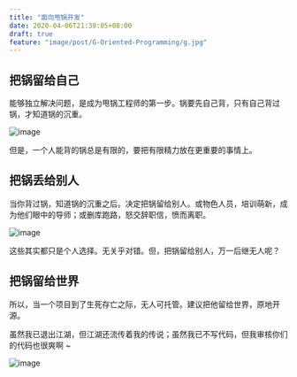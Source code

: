 ```yaml
---
title: "面向甩锅开发"
date: 2020-04-06T21:39:05+08:00
draft: true
feature: "image/post/G-Oriented-Programming/g.jpg"
---
```



## 把锅留给自己

能够独立解决问题，是成为甩锅工程师的第一步。锅要先自己背，只有自己背过锅，才知道锅的沉重。

![image](/image/post/G-Oriented-Programming/g-in-home.jpeg)

但是，一个人能背的锅总是有限的，要把有限精力放在更重要的事情上。

## 把锅丢给别人

当你背过锅，知道锅的沉重之后。决定把锅留给别人。或物色人员，培训萌新，成为他们眼中的导师；或删库跑路，怒交辞职信，愤而离职。

![image](/image/post/G-Oriented-Programming/g-too-many.png)

这些其实都只是个人选择。无关乎对错。但，把锅留给别人，万一后继无人呢？

## 把锅留给世界

所以，当一个项目到了生死存亡之际，无人可托管。建议把他留给世界，原地开源。

虽然我已退出江湖，但江湖还流传着我的传说；虽然我已不写代码，但我审核你们的代码也很爽啊 ~

![image](/image/post/G-Oriented-Programming/g-in-world.jpeg)